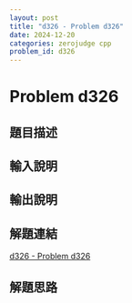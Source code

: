 ```yaml
---
layout: post
title: "d326 - Problem d326"
date: 2024-12-20
categories: zerojudge cpp
problem_id: d326
---
```


# Problem d326

## 題目描述



## 輸入說明



## 輸出說明



## 解題連結

[d326 - Problem d326](https://zerojudge.tw/ShowProblem?problemid=d326)

## 解題思路

